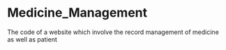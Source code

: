 # Medicine_Management
The code of a website which involve the record management of medicine as well as patient
